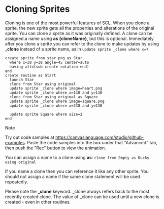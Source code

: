 # Cloning Sprites
Cloning is one of the most powerful features of SCL. When you clone a sprite, the new sprite gets all the properties and alterations of the original sprite. You can clone a sprite as it was originally defined. A clone can be assigned a name using **as {cloneName}**, but this is optional. Immediately after you clone a sprite you can refer to the clone to make updates by using **_clone** instead of a sprite name, as in ```update sprite _clone where x=7``` 

```
create sprite from star.png as Star
  where x=30 y=30 angle=45 center=auto
  having alt=(sub create rotation end)
end
create routine as Start
  launch Star
  clone from Star using original
  update sprite _clone where image=heart.png
  update sprite _clone where x=130 and y=130
  clone from Star using original as Square
  update sprite _clone where image=square.png
  update sprite _clone where x=230 and y=230

  update sprite Square where size=2
end
```
> [!NOTE]
> Try out code samples at https://canvaslanguage.com/studio/github-examples.
> Paste the code samples into the box under that "Advanced" tab,
> then push the "Rec" button to view the animation.

You can assign a name to a clone using **as**: ```clone from Empty as Ducky using original```

If you name a clone then you can reference it like any other sprite. You should not assign a name if the same clone statement will be used repeatedly. 

Please note the **_clone** keyword. _clone always refers back to the most recently created clone. The value of _clone can be used until a new clone is created - even in other routines. 


